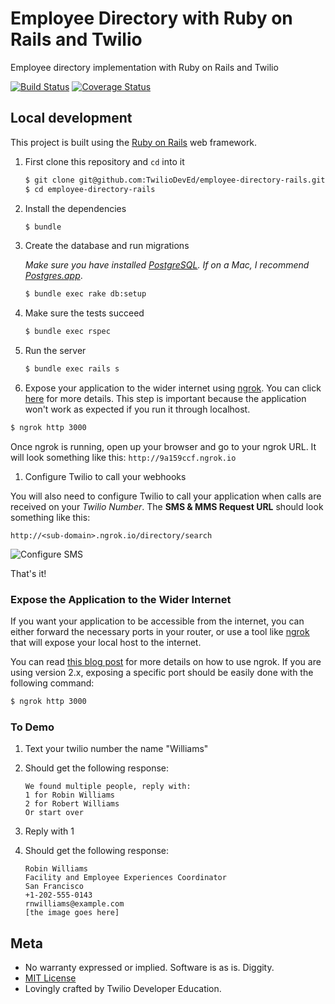 # Employee Directory with Ruby on Rails and Twilio

Employee directory implementation with Ruby on Rails and Twilio

[![Build Status](https://travis-ci.org/TwilioDevEd/employee-directory-rails.svg?branch=master)](https://travis-ci.org/TwilioDevEd/employee-directory-rails)
[![Coverage Status](https://coveralls.io/repos/github/TwilioDevEd/employee-directory-rails/badge.svg?branch=master)](https://coveralls.io/github/TwilioDevEd/employee-directory-rails?branch=master)

## Local development

This project is built using the [Ruby on Rails](http://rubyonrails.org/) web framework.

1. First clone this repository and `cd` into it

   ```bash
   $ git clone git@github.com:TwilioDevEd/employee-directory-rails.git
   $ cd employee-directory-rails
   ```

1. Install the dependencies

   ```bash
   $ bundle
   ```

1. Create the database and run migrations

   _Make sure you have installed [PostgreSQL](http://www.postgresql.org/). If on
   a Mac, I recommend [Postgres.app](http://postgresapp.com)_.

   ```bash
   $ bundle exec rake db:setup
   ```

1. Make sure the tests succeed

   ```bash
   $ bundle exec rspec
   ```

1. Run the server

   ```bash
   $ bundle exec rails s
   ```

1. Expose your application to the wider internet using [ngrok](http://ngrok.com). You can click
  [here](#expose-the-application-to-the-wider-internet) for more details. This step
  is important because the application won't work as expected if you run it through
  localhost.

  ```bash
  $ ngrok http 3000
  ```

  Once ngrok is running, open up your browser and go to your ngrok URL. It will
  look something like this: `http://9a159ccf.ngrok.io`

1. Configure Twilio to call your webhooks

  You will also need to configure Twilio to call your application when calls are received
  on your _Twilio Number_. The **SMS & MMS Request URL** should look something like this:

  ```
  http://<sub-domain>.ngrok.io/directory/search
  ```

  ![Configure SMS](http://howtodocs.s3.amazonaws.com/twilio-number-config-all-med.gif)


That's it!

### Expose the Application to the Wider Internet

If you want your application to be accessible from the internet, you can either
forward the necessary ports in your router, or use a tool like
[ngrok](https://ngrok.com/) that will expose your local host to the internet.

You can read [this blog post](https://www.twilio.com/blog/2015/09/6-awesome-reasons-to-use-ngrok-when-testing-webhooks.html)
for more details on how to use ngrok. If you are using version 2.x, exposing
a specific port should be easily done with the following command:

```bash
$ ngrok http 3000
```

### To Demo
1. Text your twilio number the name "Williams"
1. Should get the following response:

   ```
   We found multiple people, reply with:
   1 for Robin Williams
   2 for Robert Williams
   Or start over
   ```
1. Reply with 1
1. Should get the following response:

   ```
   Robin Williams
   Facility and Employee Experiences Coordinator
   San Francisco
   +1-202-555-0143
   rnwilliams@example.com
   [the image goes here]
   ```

## Meta

* No warranty expressed or implied. Software is as is. Diggity.
* [MIT License](http://www.opensource.org/licenses/mit-license.html)
* Lovingly crafted by Twilio Developer Education.
